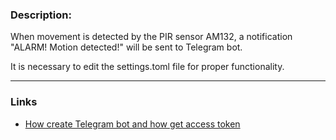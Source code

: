 ### Description:

When movement is detected by the PIR sensor AM132, a notification "ALARM! Motion detected!" will be sent to Telegram bot.

It is necessary to edit the settings.toml file for proper functionality.

---

### Links
- [How create Telegram bot and how get access token](https://helpdesk.bitrix24.com/open/17622486/)

